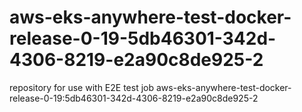 # aws-eks-anywhere-test-docker-release-0-19-5db46301-342d-4306-8219-e2a90c8de925-2
repository for use with E2E test job aws-eks-anywhere-test-docker-release-0-19:5db46301-342d-4306-8219-e2a90c8de925-2
